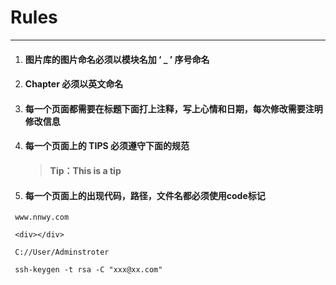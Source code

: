 # Rules

---

1. #### 图片库的图片命名必须以模块名加 ‘ \_ ’ 序号命名
2. #### Chapter 必须以英文命名
3. #### 每一个页面都需要在标题下面打上注释，写上心情和日期，每次修改需要注明修改信息
4. #### 每一个页面上的 TIPS 必须遵守下面的规范

   > #### Tip：This is a tip
5. #### 每一个页面上的出现代码，路径，文件名都必须使用code标记

```
 www.nnwy.com

 <div></div>

 C://User/Adminstroter

 ssh-keygen -t rsa -C "xxx@xx.com"
```



